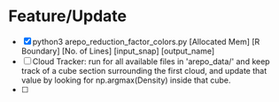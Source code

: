 # Feature/Update

- [x] python3 arepo_reduction_factor_colors.py [Allocated Mem] [R Boundary] [No. of Lines] [input_snap] [output_name]
- [ ] Cloud Tracker: run for all available files in 'arepo_data/' and keep track of a cube section surrounding the first cloud, and update that value by looking for np.argmax(Density) inside that cube.
- [ ] 
